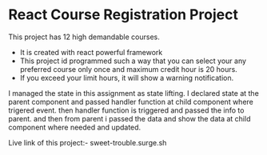 # React Course Registration Project

This project has 12 high demandable courses.
- It is created with react powerful framework 
- This project id programmed such a way that you can select your any preferred course only once and maximum credit hour is 20 hours.
- If you exceed your limit hours, it will show a warning notification.

I managed the state in this assignment as state lifting. I declared state at the parent component and passed handler function at child component where trigered event. then handler function is triggered and passed the info to parent. and then from parent i passed the data and show the data at child component where needed and updated.

Live link of this project:-   sweet-trouble.surge.sh